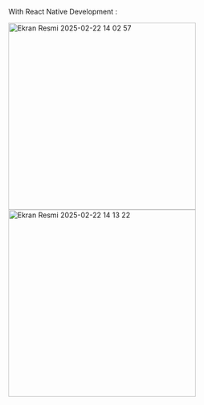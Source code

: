 With React Native Development : 


<img width="373" alt="Ekran Resmi 2025-02-22 14 02 57" src="https://github.com/user-attachments/assets/84871124-1eed-4dfc-ae4f-149945d9ae78" />
<img width="373" alt="Ekran Resmi 2025-02-22 14 13 22" src="https://github.com/user-attachments/assets/57e5bc35-a23a-4e25-b12a-eddc302c65b8" />

